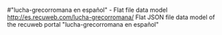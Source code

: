#"lucha-grecorromana en español" - Flat file data model
http://es.recuweb.com/lucha-grecorromana/
Flat JSON file data model of the recuweb portal "lucha-grecorromana en español"
